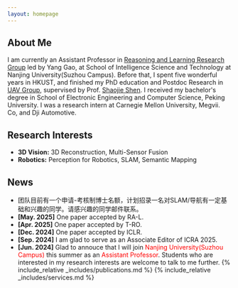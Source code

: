 ```yaml
---
layout: homepage
---
```


## About Me

I am currently an Assistant Professor in <a href="https://cs.nju.edu.cn/rl/">Reasoning and Learning Research Group</a> led by Yang Gao, at School of Intelligence Science and Technology at Nanjing University(Suzhou Campus). Before that, I spent five wonderful years in HKUST, and finished my PhD education and Postdoc Research in <a href="https://uav.hkust.edu.hk/">UAV Group</a>, supervised by Prof. <a href="https://uav.hkust.edu.hk/group/"> Shaojie Shen</a>. I received my bachelor's degree in School of Electronic Engineering and Computer Science, Peking University. I was a research intern at Carnegie Mellon University, Megvii. Co, and Dji Automotive.

## Research Interests

- **3D Vision:** 3D Reconstruction, Multi-Sensor Fusion
- **Robotics:** Perception for Robotics, SLAM, Semantic Mapping

## News
- 团队目前有一个申请-考核制博士名额，计划招录一名对SLAM/导航有一定基础和兴趣的同学。请感兴趣的同学邮件联系。
- **[May. 2025]** One paper accepted by RA-L.
- **[Apr. 2025]** One paper accepted by T-RO.
- **[Dec. 2024]** One paper accepted by ICLR.
- **[Sep. 2024]** I am glad to serve as an Associate Editor of ICRA 2025.
- **[Jun. 2024]** Glad to annouce that I will join <font color=red>Nanjing University(Suzhou Campus)</font> this summer as an <font color=red>Assistant Professor</font>. Students who are interested in my research interests are welcome to talk to me further.
{% include_relative _includes/publications.md %}
{% include_relative _includes/services.md %}
